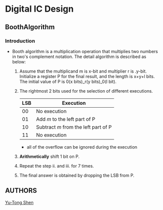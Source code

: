 # Digital IC Design

## BoothAlgorithm

### Introduction
- Booth algorithm is a multiplication operation that multiplies two numbers in two's complement notation. The detail algorithm is described as below:
  1. Assume that the multiplicand m is x-bit and multiplier r is .y-bit. Initialize a register P for the final result, and the length is x+y+l bits. The initial value of P is 0(x bits)_r(y bits)_0(l bit).
  2. The rightmost 2 bits used for the selection of different executions.

      | LSB | Execution                            |
      | --- | ---                                  |
      |  00 | No execution                         |
      |  01 | Add *m* to the left part of P        |
      |  10 | Subtract *m* from the left part of P |
      |  11 | No execution                         |
    
      - all of the overflow can be ignored during the execution

  3. **Arithmetically** shift 1 bit on P.
  4. Repeat the step ii. and iii. for 7 times.
  5. The final answer is obtained by dropping the LSB from P.



## AUTHORS
[Yu-Tong Shen](https://github.com/yutongshen/)
